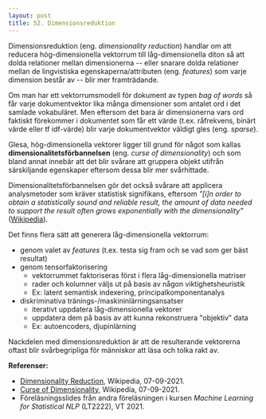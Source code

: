```yaml
---
layout: post
title: 52. Dimensionsreduktion
---
```


Dimensionsreduktion (eng. *dimensionality reduction*) handlar om att reducera hög-dimensionella vektorrum till låg-dimensionella diton så att dolda relationer mellan dimensionerna -- eller snarare dolda relationer mellan de lingvistiska egenskaperna/attributen (eng. *features*) som varje dimension består av -- blir mer framträdande. 

Om man har ett vektorrumsmodell för dokument av typen *bag of words* så får varje dokumentvektor lika många dimensioner som antalet ord i det samlade vokabuläret. Men eftersom det bara är dimensionerna vars ord faktiskt förekommer i dokumentet som får ett värde (t.ex. råfrekvens, binärt värde eller tf idf-värde) blir varje dokumentvektor väldigt gles (eng. *sparse*).

Glesa, hög-dimensionella vektorer ligger till grund för något som kallas **dimensionalitetsförbannelsen** (eng. *curse of dimensionality*) och som bland annat innebär att det blir svårare att gruppera objekt utifrån särskiljande egenskaper eftersom dessa blir mer svårhittade. 

Dimensionalitetsförbannelsen gör det också svårare att applicera analysmetoder som kräver statistisk signifikans, eftersom *"[i]n order to obtain a statistically sound and reliable result, the amount of data needed to support the result often grows exponentially with the dimensionality"* ([Wikipedia](https://en.wikipedia.org/wiki/Curse_of_dimensionality)).

Det finns flera sätt att generera låg-dimensionella vektorrum:<br>
- genom valet av *features* (t.ex. testa sig fram och se vad som ger bäst resultat)
- genom tensorfaktorisering 
    - vektorrummet faktoriseras först i flera låg-dimensionella matriser
    - rader och kolumner väljs ut på basis av någon viktighetsheuristik
    - Ex: latent semantisk indexering, principalkomponentanalys
- diskriminativa tränings-/maskininlärningsansatser
    - iterativt uppdatera låg-dimensionella vektorer
    - uppdatera dem på basis av att kunna rekonstruera "objektiv" data
    - Ex: autoencoders, djupinlärning
  
Nackdelen med dimensionsreduktion är att de resulterande vektorerna oftast blir svårbegripliga för människor att läsa och tolka rakt av.

**Referenser:**<br>
- [Dimensionality Reduction](https://en.wikipedia.org/wiki/Curse_of_dimensionality), Wikipedia, 07-09-2021.
- [Curse of Dimensionality](https://en.wikipedia.org/wiki/Curse_of_dimensionality), Wikipedia, 07-09-2021.
- Föreläsningsslides från andra föreläsningen i kursen *Machine Learning for Statistical NLP* (LT2222), VT 2021.   